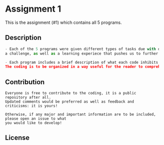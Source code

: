 # Assignment 1
This is the assignment (#1) which contains all 5 programs. 

## Description
```python
- Each of the 5 programs were given different types of tasks due with different types of coding methods:
a challenge, as well as a learning experiece that pushes us to further bounderies of learning.

- Each program includes a brief description of what each code inhibits and it's utility. 
The coding is to be organized in a way useful for the reader to comprehend as would the creator of the code. 
```
## Contribution
```
Everyone is free to contribute to the coding, it is a public repository after all.
Updated comments would be preferred as well as feedback and criticisms: it is yours!

Otherwise, if any major and important information are to be included, please open an issue to what
you would like to develop!
```

## License
